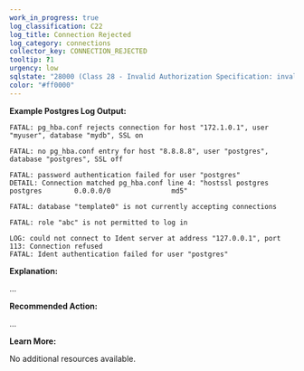 ```yaml
---
work_in_progress: true
log_classification: C22
log_title: Connection Rejected
log_category: connections
collector_key: CONNECTION_REJECTED
tooltip: ?1
urgency: low
sqlstate: "28000 (Class 28 - Invalid Authorization Specification: invalid_authorization_specification), 28P01 (Class 28 - Invalid Authorization Specification: invalid_password), 55000 (Class 55 - Object Not In Prerequisite State: object_not_in_prerequisite_state)"
color: "#ff0000"
---
```


**Example Postgres Log Output:**

```
FATAL: pg_hba.conf rejects connection for host "172.1.0.1", user "myuser", database "mydb", SSL on
```

```
FATAL: no pg_hba.conf entry for host "8.8.8.8", user "postgres", database "postgres", SSL off
```

```
FATAL: password authentication failed for user "postgres"
DETAIL: Connection matched pg_hba.conf line 4: "hostssl postgres        postgres        0.0.0.0/0               md5"
```

```
FATAL: database "template0" is not currently accepting connections
```

```
FATAL: role "abc" is not permitted to log in
```

```
LOG: could not connect to Ident server at address "127.0.0.1", port 113: Connection refused
FATAL: Ident authentication failed for user "postgres"
```

**Explanation:**

...

**Recommended Action:**

...

**Learn More:**

No additional resources available.
